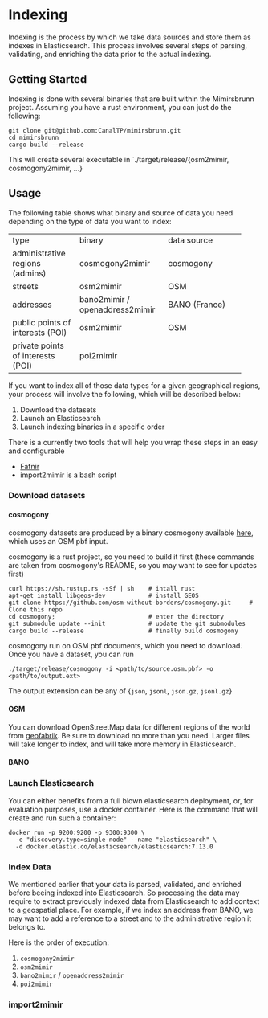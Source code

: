 # Indexing

Indexing is the process by which we take data sources and store them as indexes
in Elasticsearch. This process involves several steps of parsing, validating,
and enriching the data prior to the actual indexing.

## Getting Started

Indexing is done with several binaries that are built within the Mimirsbrunn project. Assuming you
have a rust environment, you can just do the following:

```
git clone git@github.com:CanalTP/mimirsbrunn.git
cd mimirsbrunn
cargo build --release
```

This will create several executable in `./target/release/{osm2mimir, cosmogony2mimir, ...}

## Usage

The following table shows what binary and source of data you need depending on the type of data
you want to index:

<table style="width:92%;">
<colgroup>
<col style="width: 27%" />
<col style="width: 31%" />
<col style="width: 31%" />
</colgroup>
<tbody>
<tr class="odd">
<td>type</td>
<td>binary</td>
<td>data source</td>
</tr>
<tr class="even">
<td>administrative regions (admins)</td>
<td>cosmogony2mimir</td>
<td>cosmogony</td>
</tr>
<tr class="odd">
<td>streets</td>
<td>osm2mimir</td>
<td>OSM</td>
</tr>
<tr class="even">
<td>addresses</td>
<td>bano2mimir / openaddress2mimir</td>
<td>BANO (France)</td>
</tr>
<tr class="odd">
<td>public points of interests (POI)</td>
<td>osm2mimir</td>
<td>OSM</td>
</tr>
<tr class="even">
<td>private points of interests (POI)</td>
<td>poi2mimir</td>
<td></td>
</tr>
</tbody>
</table>

If you want to index all of those data types for a given geographical regions, your process will 
involve the following, which will be described below:

1. Download the datasets
2. Launch an Elasticsearch
3. Launch indexing binaries in a specific order

There is a currently two tools that will help you wrap these steps in an easy and configurable

* [Fafnir](https://github.com/QwantResearch/fafnir)
* import2mimir is a bash script 

### Download datasets

#### cosmogony

cosmogony datasets are produced by a binary cosmogony available
[here](https://github.com/osm-without-borders/cosmogony), which uses an OSM pbf
input.

cosmogony is a rust project, so you need to build it first (these commands are
taken from cosmogony's README, so you may want to see for updates first)

```
curl https://sh.rustup.rs -sSf | sh    # intall rust
apt-get install libgeos-dev            # install GEOS
git clone https://github.com/osm-without-borders/cosmogony.git     # Clone this repo
cd cosmogony;                          # enter the directory
git submodule update --init            # update the git submodules
cargo build --release                  # finally build cosmogony
```

cosmogony run on OSM pbf documents, which you need to download. Once you have a dataset, you can run

```
./target/release/cosmogony -i <path/to/source.osm.pbf> -o <path/to/output.ext>
```

The output extension can be any of {`json`, `jsonl`, `json.gz`, `jsonl.gz`}

#### OSM

You can download OpenStreetMap data for different regions of the world from
[geofabrik](http://download.geofabrik.de/). Be sure to download no more than
you need. Larger files will take longer to index, and will take more memory in
Elasticsearch.

#### BANO


### Launch Elasticsearch

You can either benefits from a full blown elasticsearch deployment, or, for
evaluation purposes, use a docker container. Here is the command that will
create and run such a container:

```
docker run -p 9200:9200 -p 9300:9300 \
  -e "discovery.type=single-node" --name "elasticsearch" \
  -d docker.elastic.co/elasticsearch/elasticsearch:7.13.0
```

### Index Data

We mentioned earlier that your data is parsed, validated, and enriched before
beeing indexed into Elasticsearch. So processing the data may require to
extract previously indexed data from Elasticsearch to add context to a
geospatial place. For example, if we index an address from BANO, we may want to
add a reference to a street and to the administrative region it belongs to.

Here is the order of execution:
1. `cosmogony2mimir`
2. `osm2mimir`
3. `bano2mimir` / `openaddress2mimir`
4. `poi2mimir`

### import2mimir


